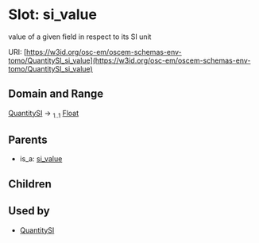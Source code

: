 
# Slot: si_value

value of a given field in respect to its SI unit

URI: [https://w3id.org/osc-em/oscem-schemas-env-tomo/QuantitySI_si_value](https://w3id.org/osc-em/oscem-schemas-env-tomo/QuantitySI_si_value)


## Domain and Range

[QuantitySI](QuantitySI.md) &#8594;  <sub>1..1</sub> [Float](types/Float.md)

## Parents

 *  is_a: [si_value](si_value.md)

## Children


## Used by

 * [QuantitySI](QuantitySI.md)

